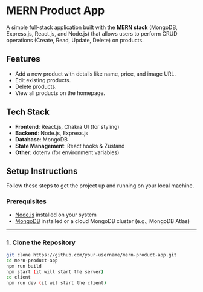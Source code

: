 # MERN Product App

A simple full-stack application built with the **MERN stack** (MongoDB, Express.js, React.js, and Node.js) that allows users to perform CRUD operations (Create, Read, Update, Delete) on products.

## Features

- Add a new product with details like name, price, and image URL.
- Edit existing products.
- Delete products.
- View all products on the homepage.

## Tech Stack

- **Frontend**: React.js, Chakra UI (for styling)
- **Backend**: Node.js, Express.js
- **Database**: MongoDB
- **State Management**: React hooks & Zustand
- **Other**: dotenv (for environment variables)

## Setup Instructions

Follow these steps to get the project up and running on your local machine.

### Prerequisites

- [Node.js](https://nodejs.org/) installed on your system
- [MongoDB](https://www.mongodb.com/) installed or a cloud MongoDB cluster (e.g., MongoDB Atlas)

---

### 1. Clone the Repository

```bash
git clone https://github.com/your-username/mern-product-app.git
cd mern-product-app
npm run build
npm start (it will start the server)
cd client
npm run dev (it wil start the client)
```
